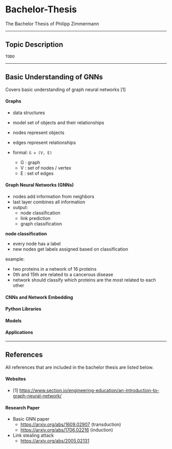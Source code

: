 # Bachelor-Thesis
The Bachelor Thesis of Philipp Zimmermann

---

## Topic Description

`TODO`

---

## Basic Understanding of GNNs
Covers basic understanding of graph neural networks [1]

#### Graphs
- data structures
- model set of objects and their relationships
- nodes represent objects
- edges represent relationships


- formal: `G = (V, E)`
  - G : graph
  - V : set of nodes / vertex
  - E : set of edges


#### Graph Neural Networks (GNNs)
- nodes add information from neighbors
- last layer combines all information
- output:
  - node classification
  - link prediction
  - graph classification

**node classification**
- every node has a label
- new nodes get labels assigned based on classification

example:
- two proteins in a network of 16 proteins
- 0th and 15th are related to a cancerous disease
- network should classify which proteins are the most related to each other

#### CNNs and Network Embedding

#### Python Libraries

#### Models

#### Applications

---

## References
All references that are included in the bachelor thesis are listed below.

#### Websites
- [1] https://www.section.io/engineering-education/an-introduction-to-graph-neural-network/


#### Research Paper
- Basic GNN paper
  - https://arxiv.org/abs/1609.02907 (transduction)
  - https://arxiv.org/abs/1706.02216 (induction)
- Link stealing attack
  - https://arxiv.org/abs/2005.02131

